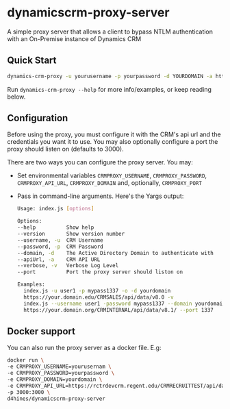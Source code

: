# dynamicscrm-proxy-server

A simple proxy server that allows a client to bypass NTLM authentication with an On-Premise instance of Dynamics CRM

## Quick Start

``` bash
dynamics-crm-proxy -u yourusername -p yourpassword -d YOURDOMAIN -a https://your.domain.com/YOURORG/api/data/v8.0/
```

Run `dynamics-crm-proxy --help` for more info/examples, or keep reading below.

## Configuration

Before using the proxy, you must configure it with the CRM's api url and the credentials you want it to use. You may also optionally configure a port the proxy should listen on (defaults to 3000).

There are two ways you can configure the proxy server. You may:

- Set environmental variables `CRMPROXY_USERNAME`, `CRMPROXY_PASSWORD`, `CRMPROXY_API_URL`, `CRMPROXY_DOMAIN` and, optionally, `CRMPROXY_PORT`
- Pass in command-line arguments. Here's the Yargs output:

  ``` bash
  Usage: index.js [options]

  Options:
  --help          Show help                                            [boolean]
  --version       Show version number                                  [boolean]
  --username, -u  CRM Username                                        [required]
  --password, -p  CRM Password                                        [required]
  --domain, -d    The Active Directory Domain to authenticate with    [required]
  --apiUrl, -a    CRM API URL                                         [required]
  --verbose, -v   Verbose Log Level                                    [boolean]
  --port          Port the proxy server should liston on

  Examples:
    index.js -u user1 -p mypass1337 -o -d yourdomain
    https://your.domain.edu/CRMSALES/api/data/v8.0 -v
    index.js --username user1 -password mypass1337 --domain yourdomain -apiurl
    https://your.domain.org/CRMINTERNAL/api/data/v8.1/ --port 1337

  ```

## Docker support

You can also run the proxy server as a docker file. E.g:

``` bash
docker run \
-e CRMPROXY_USERNAME=yourusernam \
-e CRMPROXY_PASSWORD=yourpassword \
-e CRMPROXY_DOMAIN=yourdomain \
-e CRMPROXY_API_URL=https://rctrdevcrm.regent.edu/CRMRECRUITTEST/api/data/v8.0/ \
-p 3000:3000 \
d4hines/dynamicscrm-proxy-server

```
